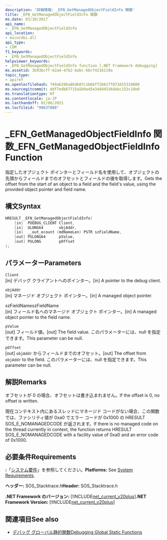```yaml
---
description: '詳細情報: _EFN_GetManagedObjectFieldInfo 関数'
title: _EFN_GetManagedObjectFieldInfo 関数
ms.date: 03/30/2017
api_name:
- _EFN_GetManagedObjectFieldInfo
api_location:
- mscordbi.dll
api_type:
- COM
f1_keywords:
- _EFN_GetManagedObjectFieldInfo
helpviewer_keywords:
- _EFN_GetManagedObjectFieldInfo function [.NET Framework debugging]
ms.assetid: 3b93bcff-62a4-47b2-babc-6bcf4216119a
topic_type:
- apiref
ms.openlocfilehash: 749ab286a86db07c1b66ff2b61ff073d15334800
ms.sourcegitcommit: ddf7edb67715a5b9a45e3dd44536dabc153c1de0
ms.translationtype: HT
ms.contentlocale: ja-JP
ms.lasthandoff: 02/06/2021
ms.locfileid: "99637888"
---
```

# <a name="_efn_getmanagedobjectfieldinfo-function"></a><span data-ttu-id="12b82-103">\_EFN\_GetManagedObjectFieldInfo 関数</span><span class="sxs-lookup"><span data-stu-id="12b82-103">\_EFN\_GetManagedObjectFieldInfo Function</span></span>

<span data-ttu-id="12b82-104">指定したオブジェクト ポインターとフィールド名を使用して、オブジェクトの先頭からフィールドまでのオフセットとフィールドの値を取得します。</span><span class="sxs-lookup"><span data-stu-id="12b82-104">Gets the offset from the start of an object to a field and the field's value, using the provided object pointer and field name.</span></span>  
  
## <a name="syntax"></a><span data-ttu-id="12b82-105">構文</span><span class="sxs-lookup"><span data-stu-id="12b82-105">Syntax</span></span>  
  
```cpp  
HRESULT _EFN_GetManagedObjectFieldInfo(  
    [in]  PDEBUG_CLIENT Client,  
    [in]  ULONG64       objAddr,  
    [in]  __out_ecount (mdNameLen) PSTR szFieldName,  
    [out] PULONG64      pValue,  
    [out] PULONG        pOffset  
);  
```  
  
## <a name="parameters"></a><span data-ttu-id="12b82-106">パラメーター</span><span class="sxs-lookup"><span data-stu-id="12b82-106">Parameters</span></span>  

 `Client`  
 <span data-ttu-id="12b82-107">[in] デバッグ クライアントへのポインター。</span><span class="sxs-lookup"><span data-stu-id="12b82-107">[in] A pointer to the debug client.</span></span>  
  
 `objAddr`  
 <span data-ttu-id="12b82-108">[in] マネージド オブジェクト ポインター。</span><span class="sxs-lookup"><span data-stu-id="12b82-108">[in] A managed object pointer.</span></span>  
  
 <span data-ttu-id="12b82-109">szFieldName</span><span class="sxs-lookup"><span data-stu-id="12b82-109">szFieldName</span></span>  
 <span data-ttu-id="12b82-110">[in] フィールド名へのマネージド オブジェクト ポインター。</span><span class="sxs-lookup"><span data-stu-id="12b82-110">[in] A managed object pointer to the field name.</span></span>  
  
 `pValue`  
 <span data-ttu-id="12b82-111">[out] フィールド値。</span><span class="sxs-lookup"><span data-stu-id="12b82-111">[out] The field value.</span></span> <span data-ttu-id="12b82-112">このパラメーターには、null を指定できます。</span><span class="sxs-lookup"><span data-stu-id="12b82-112">This parameter can be null.</span></span>  
  
 `pOffset`  
 <span data-ttu-id="12b82-113">[out] `objAddr` からフィールドまでのオフセット。</span><span class="sxs-lookup"><span data-stu-id="12b82-113">[out] The offset from `objAddr` to the field.</span></span> <span data-ttu-id="12b82-114">このパラメーターには、null を指定できます。</span><span class="sxs-lookup"><span data-stu-id="12b82-114">This parameter can be null.</span></span>  
  
## <a name="remarks"></a><span data-ttu-id="12b82-115">解説</span><span class="sxs-lookup"><span data-stu-id="12b82-115">Remarks</span></span>  

 <span data-ttu-id="12b82-116">オフセットが 0 の場合、オフセットは書き込まれません。</span><span class="sxs-lookup"><span data-stu-id="12b82-116">If the offset is 0, no offset is written.</span></span>  
  
 <span data-ttu-id="12b82-117">現在コンテキスト内にあるスレッドにマネージド コードがない場合、この関数では、ファシリティ値が 0xa0 でエラー コードが 0x1000 の HRESULT SOS_E_NOMANAGEDCODE が返されます。</span><span class="sxs-lookup"><span data-stu-id="12b82-117">If there is no managed code on the thread currently in context, the function returns HRESULT SOS_E_NOMANAGEDCODE with a facility value of 0xa0 and an error code of 0x1000.</span></span>  
  
## <a name="requirements"></a><span data-ttu-id="12b82-118">必要条件</span><span class="sxs-lookup"><span data-stu-id="12b82-118">Requirements</span></span>  

 <span data-ttu-id="12b82-119">**:**「[システム要件](../../get-started/system-requirements.md)」を参照してください。</span><span class="sxs-lookup"><span data-stu-id="12b82-119">**Platforms:** See [System Requirements](../../get-started/system-requirements.md).</span></span>  
  
 <span data-ttu-id="12b82-120">**ヘッダー:** SOS_Stacktrace.h</span><span class="sxs-lookup"><span data-stu-id="12b82-120">**Header:** SOS_Stacktrace.h</span></span>  
  
 <span data-ttu-id="12b82-121">**.NET Framework のバージョン:** [!INCLUDE[net_current_v20plus](../../../../includes/net-current-v20plus-md.md)]</span><span class="sxs-lookup"><span data-stu-id="12b82-121">**.NET Framework Version:** [!INCLUDE[net_current_v20plus](../../../../includes/net-current-v20plus-md.md)]</span></span>  
  
## <a name="see-also"></a><span data-ttu-id="12b82-122">関連項目</span><span class="sxs-lookup"><span data-stu-id="12b82-122">See also</span></span>

- [<span data-ttu-id="12b82-123">デバッグ グローバル静的関数</span><span class="sxs-lookup"><span data-stu-id="12b82-123">Debugging Global Static Functions</span></span>](debugging-global-static-functions.md)
